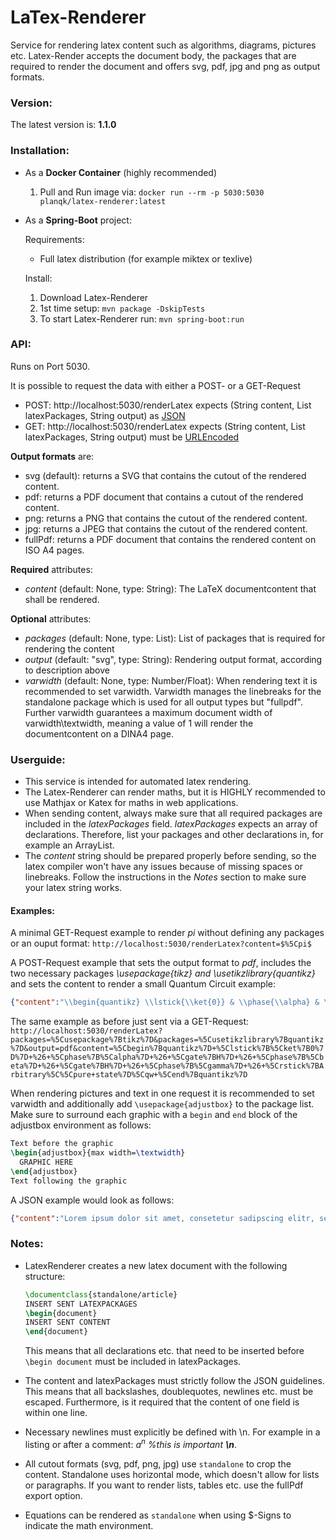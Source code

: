 # LaTex-Renderer
Service for rendering latex content such as algorithms, diagrams, pictures etc. Latex-Render accepts the document body, the packages that are required to render the document and offers svg, pdf, jpg and png as output formats.

### Version:
The latest version is: **1.1.0**


### Installation:
* As a **Docker Container** (highly recommended)
	1. Pull and Run image via: ``docker run --rm -p 5030:5030 planqk/latex-renderer:latest``

* As a **Spring-Boot** project:

  Requirements:
	* Full latex distribution (for example miktex or texlive)

  Install:
	1. Download Latex-Renderer
	3. 1st time setup: ``mvn package -DskipTests``
	4. To start Latex-Renderer run: ``mvn spring-boot:run``

### API:
Runs on Port 5030.

It is possible to request the data with either a POST- or a GET-Request
* POST: http://localhost:5030/renderLatex  expects (String content, List<String> latexPackages, String output) as [JSON](https://www.json.org/json-en.html)
* GET: http://localhost:5030/renderLatex expects (String content, List<String> latexPackages, String output) must be [URLEncoded](http://www.eso.org/~ndelmott/url_encode.html)

**Output formats** are:
* svg (default): returns a SVG that contains the cutout of the rendered content.
* pdf: returns a PDF document that contains a cutout of the rendered content.
* png: returns a PNG that contains the cutout of the rendered content.
* jpg: returns a JPEG that contains the cutout of the rendered content.
* fullPdf: returns a PDF document that contains the rendered content on ISO A4 pages.

**Required** attributes: 
* *content* (default: None, type: String): The LaTeX documentcontent that shall be rendered.

**Optional** attributes: 
* *packages* (default: None, type: List<String>): List of packages that is required for rendering the content 
* *output* (default: "svg", type: String): Rendering output format, according to description above
* *varwidth* (default: None, type: Number/Float): When rendering text it is recommended to set varwidth. Varwidth manages the linebreaks for the standalone package which is used for all output types but "fullpdf". 
Further varwidth guarantees a maximum document width of varwidth\textwidth, meaning a value of 1 will render the documentcontent on a DINA4 page.

### Userguide:
* This service is intended for automated latex rendering.
* The Latex-Renderer can render maths, but it is HIGHLY recommended to use Mathjax or Katex for maths in web applications.
* When sending content, always make sure that all required packages are included in the *latexPackages* field.
  *latexPackages* expects an array of declarations. Therefore, list your packages and other declarations in, for example an ArrayList.
* The *content* string should be prepared properly before sending, so the latex compiler won't have any issues because of missing spaces or linebreaks. Follow the instructions in the *Notes* section to make sure your latex string works.


#### Examples:
A minimal GET-Request example to render *pi* without defining any packages or an ouput format: ``http://localhost:5030/renderLatex?content=$%5Cpi$``

A POST-Request example that sets the output format to *pdf*, includes the two necessary packages *\usepackage{tikz} and \usetikzlibrary{quantikz}* and sets the content to render a small Quantum Circuit example:
```json
{"content":"\\begin{quantikz} \\lstick{\\ket{0}} & \\phase{\\alpha} & \\gate{H} & \\phase{\\beta} & \\gate{H} & \\phase{\\gamma} & \\rstick{Arbitrary\\\\pure state}\\qw \\end{quantikz}","latexPackages":["\\usepackage{tikz}","\\usetikzlibrary{quantikz}"],"output":"pdf"}
```
The same example as before just sent via a GET-Request:
``http://localhost:5030/renderLatex?packages=%5Cusepackage%7Btikz%7D&packages=%5Cusetikzlibrary%7Bquantikz%7D&output=pdf&content=%5Cbegin%7Bquantikz%7D+%5Clstick%7B%5Cket%7B0%7D%7D+%26+%5Cphase%7B%5Calpha%7D+%26+%5Cgate%7BH%7D+%26+%5Cphase%7B%5Cbeta%7D+%26+%5Cgate%7BH%7D+%26+%5Cphase%7B%5Cgamma%7D+%26+%5Crstick%7BArbitrary%5C%5Cpure+state%7D%5Cqw+%5Cend%7Bquantikz%7D
``

When rendering pictures and text in one request it is recommended to set varwidth and additionally add ``\usepackage{adjustbox}`` to the package list. 
Make sure to surround each graphic with a ``begin`` and ``end`` block of the adjustbox environment as follows:
  ```latex
  Text before the graphic
  \begin{adjustbox}{max width=\textwidth}
    GRAPHIC HERE
  \end{adjustbox}
  Text following the graphic
  ```
A JSON example would look as follows:
```json
{"content":"Lorem ipsum dolor sit amet, consetetur sadipscing elitr, sed diam nonumy eirmod tempor invidunt ut labore et dolore magna aliquyam erat, sed diam voluptua. At vero eos et accusam et justo duo dolores et ea rebum. Stet clita kasd gubergren, \n\n\n\\begin{adjustbox}{max width=\textwidth}\n\\begin{quantikz}[row sep=0.1cm]& \\gate{X} & \\ctrl{1} & \\gate{X} & \\qw \\\\&  \\gate{X} & \\ctrl{1} & \\gate{X} & \\qw \\\\& \\gate{X} & \\ctrl{1} & \\gate{X} & \\qw \\\\& \\gate{X} & \\ctrl{1} & \\gate{X} & \\qw \\\\& \\gate{X} & \\ctrl{1} & \\gate{X} & \\qw \\\\& \\gate{X} & \\ctrl{1} & \\gate{X} & \\qw \\\\& \\gate{X} & \\ctrl{1} & \\gate{X} & \\qw \\\\& \\gate{X} & \\ctrl{1} & \\gate{X} & \\qw \\\\& \\gate{X} & \\ctrl{1} & \\gate{X} & \\qw \\\\& \\gate{X} & \\ctrl{1} & \\gate{X} & \\qw \\\\& \\gate{X} & \\ctrl{1} & \\gate{X} & \\qw \\\\& \\gate{X} & \\ctrl{1} & \\gate{X} & \\qw \\\\& \\qw & \\control{} & \\qw & \\qw \\\\& \\gate{X} & \\qw & \\qw & \\qw \\\\& \\gate{H} & \\qw & \\qw & \\qw\\end{quantikz}\n\\end{adjustbox}\n\n\n Lorem ipsum dolor sit amet, consetetur sadipscing elitr, sed diam nonumy eirmod tempor invidunt ut labore et dolore magna aliquyam erat, sed diam voluptua. At vero eos et accusam et justo duo dolores et ea rebum. Stet clita kasd gubergren,  ","latexPackages":["\\usepackage{tikz}","\\usetikzlibrary{quantikz}","\\usepackage{adjustbox}"],"output":"svg", "varwidth":1.2 }
```

### Notes:
* LatexRenderer creates a new latex document with the following structure:
  ```latex
  \documentclass{standalone/article}  
  INSERT SENT LATEXPACKAGES  
  \begin{document}  
  INSERT SENT CONTENT  
  \end{document}  
  ```

  This means that all declarations etc. that need to be inserted before `\begin document` must be included in latexPackages.
* The content and latexPackages must strictly follow the JSON guidelines. This means that all backslashes, doublequotes, newlines etc. must be escaped. Furthermore, is it required that the content of one field is within one line.
* Necessary newlines must explicitly be defined with \n. For example in a listing or after a comment: *$a^n$ %this is important **\n***.
* All cutout formats (svg, pdf, png, jpg) use `standalone` to crop the content. Standalone uses horizontal mode, which doesn't allow for lists or paragraphs. If you want to render lists, tables etc. use the fullPdf export option.
* Equations can be rendered as `standalone` when using $-Signs to indicate the math environment.
